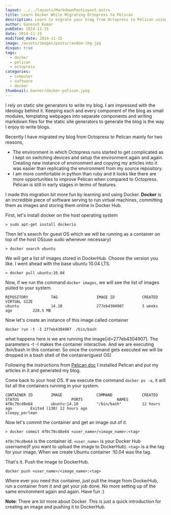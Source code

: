 ```yaml
---
layout: ../../layouts/MarkdownPostLayout.astro
title: Learn Docker While Migrating Octopress to Pelican
description: Learn to migrate your blog from Octopress to Pelican using Docker. This guide covers setup, container management, and pushing images to DockerHub.
author: Ganessh Kumar
pubDate: 2014-11-15
date: 2014-11-15
modified_date: 2014-11-15
image: /assets/images/posts/random-img.jpg
disqus: true
tags:
  - docker
  - pelican
  - octopress
categories:
  - computer
  - software
  - docker
thumbnail: banner/docker-pelican.jpeg
---
```


I rely on static site generators to write my blog. I am impressed with the ideology behind it. Keeping each and every component of the blog as small modules, templating webpages into separate components and writing markdown files for the static site generators to generate the blog is the way I enjoy to write blogs.  

Recently I have migrated my blog from Octopress to Pelican mainly for two reasons,

* The environment in which Octopress runs started to get complicated as I kept on switching devices and setup the environment again and again. Creating  new instance of environment and copying my articles into it was easier than replicating the environment from my source repository.
* I am more comfortable in python than ruby and it looks like there are more opportunities to improve Pelican when compared to Octopress. Pelican is still in early stages in terms of features.  

I made this migration bit more fun by learning and using Docker. **Docker** is an incredible piece of software serving to run virtual machines, committing them as images and storing them online in Docker Hub.

First, let's install docker on the host operating system

```shell
> sudo apt-get install dockerio
```

Then let's search for guest OS which we will be running as a container on top of the host OS(use sudo whenever necessary)

```shell
> docker search ubuntu
```

We will get a list of images stored in DockerHub. Choose the version you like. I went ahead with the base ubuntu 10.04 LTS.

```shell
> docker pull ubuntu:10.04
```

Now, if we run the command `docker images`, we will see the list of images pulled  to your system.

```shell
REPOSITORY          TAG                 IMAGE ID            CREATED             VIRTUAL SIZE
ubuntu              14.10               277eb4304907        3 weeks ago         228.5 MB
```

Now let's create an instance of this image called container

```shell
docker run -t -I 277eb4304907  /bin/bash
```

what happens here is we are running the image[id=277eb4304907]. The parameters -t -I makes the container interactive. And we are executing /bin/bash in this container. So once the command gets executed we will be dropped in a bash shell of the container(guest OS)

Following the instructions from [Pelican doc](http://docs.getpelican.com/en/3.5.0/install.html) I installed Pelican and put my articles in it and generated my blog.  

Come back to your host OS. If we execute the command `docker ps -a`, it will list all the containers running in your system.

```shell
CONTAINER ID        IMAGE               COMMAND             CREATED             STATUS                       PORTS               NAMES
4f0c70cd8e64        ubuntu:14.10        "/bin/bash"         12 hours ago        Exited (130) 12 hours ago                        sleepy_perlman
```

Now let's commit the container and get an image out of it.

```shell
> docker commit 4f0c70cd8e64 <user_name>/<image_name>:<tag>
```

`4f0c70cd8e64` is the container id. `<user_name>` is your Docker Hub username(if you want to upload the image to DockerHub). `<tag>` is a the tag for your image. When we create Ubuntu container :10.04 was the tag.

That's it. Push the image  to DockerHub.

```shell
docker push <user_name>/<image_name>:<tag>
```

Where ever you need this container, just pull the image from DockerHub, run a container from it and get your job done. No more setting up of the same environment again and again. Have fun :)

**Note**: There are lot more about Docker. This is just a quick introduction for creating an image and pushing it to DockerHub.